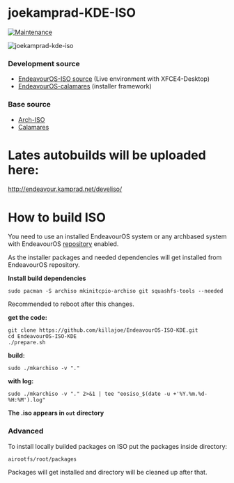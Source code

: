 # joekamprad-KDE-ISO

[![Maintenance](https://img.shields.io/maintenance/yes/2023.svg)]()

![joekamprad-kde-iso](https://user-images.githubusercontent.com/16797647/221051625-d4f292c6-8801-47bc-863c-498592cb486a.jpg)


### Development source

- [EndeavourOS-ISO source](https://github.com/endeavouros-team/EndeavourOS-ISO) (Live environment with XFCE4-Desktop)
- [EndeavourOS-calamares](https://github.com/endeavouros-team/calamares) (installer framework)


### Base source

- [Arch-ISO](https://gitlab.archlinux.org/archlinux/archiso)
- [Calamares](https://github.com/calamares/calamares)

# Lates autobuilds will be uploaded here:
http://endeavour.kamprad.net/develiso/

# How to build ISO

You need to use an installed EndeavourOS system or any archbased system with EndeavourOS [repository](https://github.com/endeavouros-team/mirrors) enabled.

As the installer packages and needed dependencies will get installed from EndeavourOS repository.


**Install build dependencies**

```
sudo pacman -S archiso mkinitcpio-archiso git squashfs-tools --needed
```
Recommended to reboot after this changes.

**get the code:**


```
git clone https://github.com/killajoe/EndeavourOS-ISO-KDE.git
cd EndeavourOS-ISO-KDE
./prepare.sh
```

**build:**

~~~
sudo ./mkarchiso -v "."
~~~

**with log:**

~~~
sudo ./mkarchiso -v "." 2>&1 | tee "eosiso_$(date -u +'%Y.%m.%d-%H:%M').log"
~~~

**The .iso appears in `out` directory**


### Advanced
To install locally builded packages on ISO put the packages inside directory:

~~~
airootfs/root/packages
~~~

Packages will get installed and directory will be cleaned up after that.
